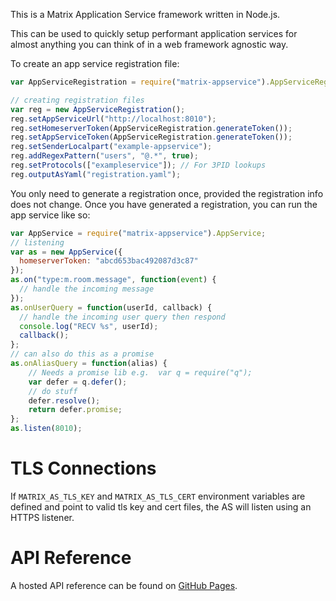 This is a Matrix Application Service framework written in Node.js.

This can be used to quickly setup performant application services for almost 
anything you can think of in a web framework agnostic way.

To create an app service registration file:
``` javascript
var AppServiceRegistration = require("matrix-appservice").AppServiceRegistration;

// creating registration files
var reg = new AppServiceRegistration();
reg.setAppServiceUrl("http://localhost:8010");
reg.setHomeserverToken(AppServiceRegistration.generateToken());
reg.setAppServiceToken(AppServiceRegistration.generateToken());
reg.setSenderLocalpart("example-appservice");
reg.addRegexPattern("users", "@.*", true);
reg.setProtocols(["exampleservice"]); // For 3PID lookups
reg.outputAsYaml("registration.yaml");
```

You only need to generate a registration once, provided the registration info does not
change. Once you have generated a registration, you can run the app service like so:

```javascript
var AppService = require("matrix-appservice").AppService;
// listening
var as = new AppService({
  homeserverToken: "abcd653bac492087d3c87"
});
as.on("type:m.room.message", function(event) {
  // handle the incoming message
});
as.onUserQuery = function(userId, callback) {
  // handle the incoming user query then respond
  console.log("RECV %s", userId);
  callback();
};
// can also do this as a promise
as.onAliasQuery = function(alias) {
    // Needs a promise lib e.g.  var q = require("q");
    var defer = q.defer();
    // do stuff
    defer.resolve();
    return defer.promise;
};
as.listen(8010);
```

TLS Connections
===============
If `MATRIX_AS_TLS_KEY` and `MATRIX_AS_TLS_CERT` environment variables are
defined and point to valid tls key and cert files, the AS will listen using
an HTTPS listener.

API Reference
=============

A hosted API reference can be found on [GitHub Pages](http://matrix-org.github.io/matrix-appservice-node/index.html).

